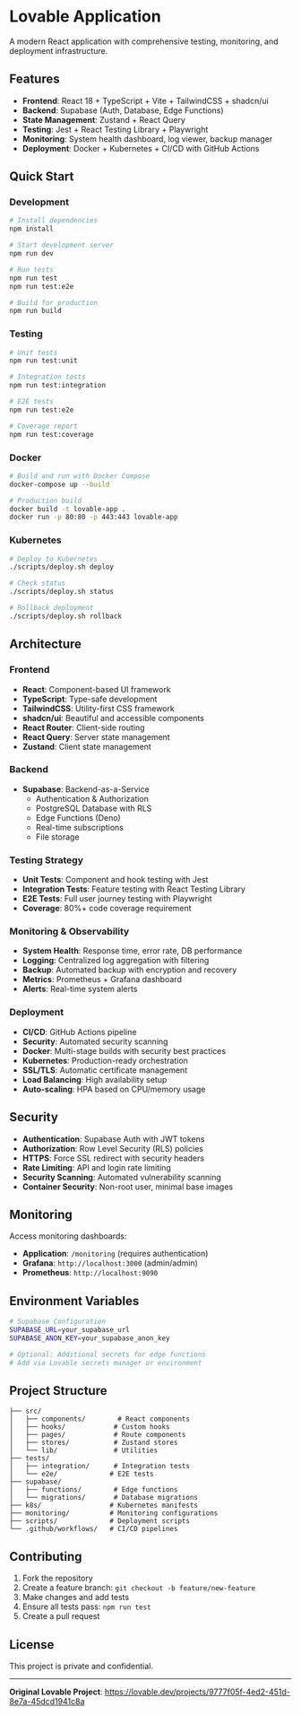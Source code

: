 # Lovable Application

A modern React application with comprehensive testing, monitoring, and deployment infrastructure.

## Features

- **Frontend**: React 18 + TypeScript + Vite + TailwindCSS + shadcn/ui
- **Backend**: Supabase (Auth, Database, Edge Functions)
- **State Management**: Zustand + React Query
- **Testing**: Jest + React Testing Library + Playwright
- **Monitoring**: System health dashboard, log viewer, backup manager
- **Deployment**: Docker + Kubernetes + CI/CD with GitHub Actions

## Quick Start

### Development

```bash
# Install dependencies
npm install

# Start development server
npm run dev

# Run tests
npm run test
npm run test:e2e

# Build for production
npm run build
```

### Testing

```bash
# Unit tests
npm run test:unit

# Integration tests  
npm run test:integration

# E2E tests
npm run test:e2e

# Coverage report
npm run test:coverage
```

### Docker

```bash
# Build and run with Docker Compose
docker-compose up --build

# Production build
docker build -t lovable-app .
docker run -p 80:80 -p 443:443 lovable-app
```

### Kubernetes

```bash
# Deploy to Kubernetes
./scripts/deploy.sh deploy

# Check status
./scripts/deploy.sh status

# Rollback deployment
./scripts/deploy.sh rollback
```

## Architecture

### Frontend
- **React**: Component-based UI framework
- **TypeScript**: Type-safe development
- **TailwindCSS**: Utility-first CSS framework
- **shadcn/ui**: Beautiful and accessible components
- **React Router**: Client-side routing
- **React Query**: Server state management
- **Zustand**: Client state management

### Backend
- **Supabase**: Backend-as-a-Service
  - Authentication & Authorization
  - PostgreSQL Database with RLS
  - Edge Functions (Deno)
  - Real-time subscriptions
  - File storage

### Testing Strategy
- **Unit Tests**: Component and hook testing with Jest
- **Integration Tests**: Feature testing with React Testing Library
- **E2E Tests**: Full user journey testing with Playwright
- **Coverage**: 80%+ code coverage requirement

### Monitoring & Observability
- **System Health**: Response time, error rate, DB performance
- **Logging**: Centralized log aggregation with filtering
- **Backup**: Automated backup with encryption and recovery
- **Metrics**: Prometheus + Grafana dashboard
- **Alerts**: Real-time system alerts

### Deployment
- **CI/CD**: GitHub Actions pipeline
- **Security**: Automated security scanning
- **Docker**: Multi-stage builds with security best practices
- **Kubernetes**: Production-ready orchestration
- **SSL/TLS**: Automatic certificate management
- **Load Balancing**: High availability setup
- **Auto-scaling**: HPA based on CPU/memory usage

## Security

- **Authentication**: Supabase Auth with JWT tokens
- **Authorization**: Row Level Security (RLS) policies
- **HTTPS**: Force SSL redirect with security headers
- **Rate Limiting**: API and login rate limiting
- **Security Scanning**: Automated vulnerability scanning
- **Container Security**: Non-root user, minimal base images

## Monitoring

Access monitoring dashboards:
- **Application**: `/monitoring` (requires authentication)
- **Grafana**: `http://localhost:3000` (admin/admin)
- **Prometheus**: `http://localhost:9090`

## Environment Variables

```bash
# Supabase Configuration
SUPABASE_URL=your_supabase_url
SUPABASE_ANON_KEY=your_supabase_anon_key

# Optional: Additional secrets for edge functions
# Add via Lovable secrets manager or environment
```

## Project Structure

```
├── src/
│   ├── components/        # React components
│   ├── hooks/            # Custom hooks
│   ├── pages/            # Route components
│   ├── stores/           # Zustand stores
│   └── lib/              # Utilities
├── tests/
│   ├── integration/      # Integration tests
│   └── e2e/             # E2E tests
├── supabase/
│   ├── functions/        # Edge functions
│   └── migrations/       # Database migrations
├── k8s/                 # Kubernetes manifests
├── monitoring/          # Monitoring configurations
├── scripts/             # Deployment scripts
└── .github/workflows/   # CI/CD pipelines
```

## Contributing

1. Fork the repository
2. Create a feature branch: `git checkout -b feature/new-feature`
3. Make changes and add tests
4. Ensure all tests pass: `npm run test`
5. Create a pull request

## License

This project is private and confidential.

---

**Original Lovable Project**: https://lovable.dev/projects/9777f05f-4ed2-451d-8e7a-45dcd1941c8a